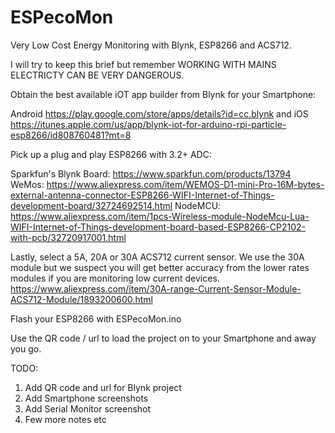 # ESPecoMon
Very Low Cost Energy Monitoring with Blynk, ESP8266 and ACS712.

I will try to keep this brief but remember WORKING WITH MAINS ELECTRICTY CAN BE VERY DANGEROUS.

Obtain the best available iOT app builder from Blynk for your Smartphone:

Android https://play.google.com/store/apps/details?id=cc.blynk and 
iOS https://itunes.apple.com/us/app/blynk-iot-for-arduino-rpi-particle-esp8266/id808760481?mt=8

Pick up a plug and play ESP8266 with 3.2+ ADC:

Sparkfun's Blynk Board: https://www.sparkfun.com/products/13794 
WeMos: https://www.aliexpress.com/item/WEMOS-D1-mini-Pro-16M-bytes-external-antenna-connector-ESP8266-WIFI-Internet-of-Things-development-board/32724692514.html
NodeMCU: https://www.aliexpress.com/item/1pcs-Wireless-module-NodeMcu-Lua-WIFI-Internet-of-Things-development-board-based-ESP8266-CP2102-with-pcb/32720917001.html

Lastly, select a 5A, 20A or 30A ACS712 current sensor. We use the 30A module but we suspect you will get better accuracy from the lower rates modules if you are monitoring low current devices. https://www.aliexpress.com/item/30A-range-Current-Sensor-Module-ACS712-Module/1893200600.html

Flash your ESP8266 with ESPecoMon.ino

Use the QR code / url to load the project on to your Smartphone and away you go.

TODO:

1. Add QR code and url for Blynk project
2. Add Smartphone screenshots
3. Add Serial Monitor screenshot
4. Few more notes etc

